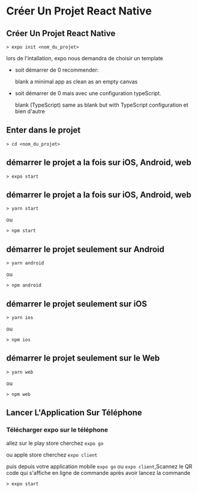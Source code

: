 #  Créer Un Projet React Native

##  Créer Un Projet React Native

    > expo init <nom_du_projet>

lors de l'intallation, expo nous demandra de choisir un template

- soit démarrer de 0 recommender: 

    blank                 a minimal app as clean as an empty canvas

- soit démarrer de 0 mais avec une configuration typeScript. 

    blank (TypeScript)    same as blank but with TypeScript configuration
et bien d'autre

## Enter dans le projet

    > cd <nom_du_projet>

## démarrer le projet a la fois sur iOS, Android, web

    > expo start

## démarrer le projet a la fois sur iOS, Android, web

    > yarn start

ou 

    > npm start

## démarrer le projet seulement sur Android 

    > yarn android

ou 

    > npm android

## démarrer le projet seulement sur iOS

    > yarn ios

ou 

    > npm ios


## démarrer le projet seulement sur le Web

    > yarn web

ou 

    > npm web

## Lancer L'Application Sur Téléphone

### Télécharger expo sur le téléphone

allez sur le play store cherchez `expo go`

ou apple store cherchez `expo client`

puis depuis votre application mobile `expo go` ou `expo client`,Scannez le QR code qui s'affiche en ligne de commande après avoir lancez la commande

    > expo start